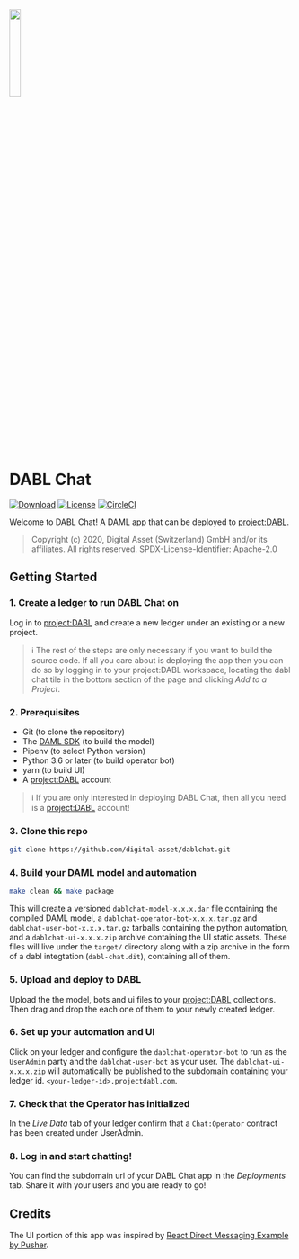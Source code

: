 <img src="./src/icons/chatface.svg" width="20%" height="auto">

# DABL Chat
[![Download](https://img.shields.io/github/release/digital-asset/dablchat.svg)](https://github.com/digital-asset/dablchat/releases/latest)
[![License](https://img.shields.io/badge/License-Apache%202.0-blue.svg)](./LICENSE)
[![CircleCI](https://circleci.com/gh/digital-asset/dablchat.svg?style=svg)](https://circleci.com/gh/digital-asset/dablchat)

Welcome to DABL Chat! A DAML app that can be deployed to [project:DABL](https://projectdabl.com/).

> Copyright (c) 2020, Digital Asset (Switzerland) GmbH and/or its affiliates. All rights reserved. SPDX-License-Identifier: Apache-2.0

## Getting Started

### 1. Create a ledger to run DABL Chat on

Log in to [project:DABL](https://projectdabl.com/) and create a new ledger under an existing or a new project.

> ℹ️ The rest of the steps are only necessary if you want to build the source code. If all you care about is deploying the app then you can do so by logging in to your project:DABL workspace, locating the dabl chat tile in the bottom section of the page and clicking _Add to a Project_.

### 2. Prerequisites

- Git (to clone the repository)
- The [DAML SDK](https://docs.daml.com/getting-started/installation.html) (to build the model)
- Pipenv (to select Python version)
- Python 3.6 or later (to build operator bot)
- yarn (to build UI)
- A [project:DABL](https://projectdabl.com/) account
> ℹ️ If you are only interested in deploying DABL Chat, then all you need is a [project:DABL](https://projectdabl.com/) account!


### 3. Clone this repo

```bash
git clone https://github.com/digital-asset/dablchat.git
```

### 4. Build your DAML model and automation

```bash
make clean && make package
```
This will create a versioned `dablchat-model-x.x.x.dar` file containing the compiled DAML model, a `dablchat-operator-bot-x.x.x.tar.gz` and `dablchat-user-bot-x.x.x.tar.gz` tarballs containing the python automation, and a `dablchat-ui-x.x.x.zip` archive containing the UI static assets. These files will live under the `target/` directory along with a zip archive in the form of a dabl integtation (`dabl-chat.dit`), containing all of them.

### 5. Upload and deploy to DABL

Upload the the model, bots and ui files to your [project:DABL](https://projectdabl.com/) collections.
Then drag and drop the each one of them to your newly created ledger.

### 6. Set up your automation and UI

Click on your ledger and configure the `dablchat-operator-bot` to run as the `UserAdmin` party and the `dablchat-user-bot` as your user. The `dablchat-ui-x.x.x.zip` will automatically be published to the subdomain containing your ledger id. `<your-ledger-id>.projectdabl.com`.

### 7. Check that the Operator has initialized

In the _Live Data_ tab of your ledger confirm that a `Chat:Operator` contract has been created under UserAdmin.

### 8. Log in and start chatting!

You can find the subdomain url of your DABL Chat app in the _Deployments_ tab. Share it with your users and you are ready to go!

## Credits
The UI portion of this app was inspired by [React Direct Messaging Example by Pusher](https://pusher.com/tutorials/react-direct-messaging).
